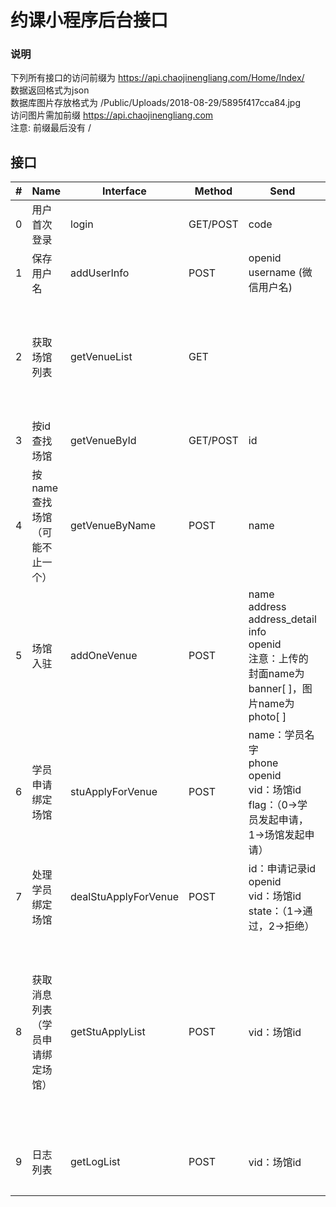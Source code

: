 ﻿# 约课小程序后台接口

### 说明
下列所有接口的访问前缀为 https://api.chaojinengliang.com/Home/Index/  
数据返回格式为json  
数据库图片存放格式为 /Public/Uploads/2018-08-29/5895f417cca84.jpg  
访问图片需加前缀 https://api.chaojinengliang.com  
注意: 前缀最后没有 /

## 接口

| # | Name | Interface | Method | Send | Return |  
|---| ---  | --- | --- | ---| --- |
| 0 | 用户首次登录 | login | GET/POST | code | openid <br> 0: 保存数据库失败|
| 1 | 保存用户名 | addUserInfo | POST | openid <br> username (微信用户名) | 1: 成功 <br> 0: 失败|
| 2 | 获取场馆列表  | getVenueList | GET | | id (场馆id) <br> name (场馆名字) <br> address <br> address_detail <br> info (简介) <br> openid (创建者id) |
| 3 | 按id查找场馆  | getVenueById | GET/POST | id | 单条场馆信息 |
| 4 | 按name查找场馆 <br>（可能不止一个） | getVenueByName | POST | name | 场馆信息|
| 5 | 场馆入驻 | addOneVenue | POST  | name<br>address<br>address_detail<br>info<br>openid<br>注意：上传的封面name为banner[ ]，图片name为photo[ ] | id：返回场馆id <br> 0：失败|
| 6 | 学员申请绑定场馆 | stuApplyForVenue | POST | name：学员名字 <br> phone <br> openid <br> vid：场馆id <br> flag：（0->学员发起申请，1->场馆发起申请）| id：申请记录id <br> 0：失败 |
| 7 | 处理学员绑定场馆 | dealStuApplyForVenue | POST | id：申请记录id <br> openid <br> vid：场馆id <br> state：（1->通过，2->拒绝） | 1：成功 <br> 0：失败 |
| 8 | 获取消息列表<br>（学员申请绑定场馆）| getStuApplyList | POST | vid：场馆id | id<br> vid：场馆id <br> openid <br> state：(0->待处理，1->通过，2->拒绝) <br> flag：(0->学员发起申请，1->场馆发起申请) <br> date：日期 <br> time：时间 <br> event：事件内容 |
| 9 | 日志列表 | getLogList | POST | vid：场馆id | id <br> vid <br> date <br> time <br> event|

